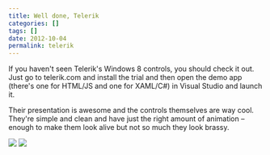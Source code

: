 ```yaml
---
title: Well done, Telerik
categories: []
tags: []
date: 2012-10-04
permalink: telerik
---
```


If you haven&#39;t seen Telerik&#39;s Windows 8 controls, you should check it out. Just go to telerik.com and install the trial and then open the demo app (there&#39;s one for HTML/JS and one for XAML/C#) in Visual Studio and launch it.

Their presentation is awesome and the controls themselves are way cool. They&#39;re simple and clean and have just the right amount of animation &ndash; enough to make them look alive but not so much they look brassy.

![](/files/telerik_01.png)
![](/files/telerik_02.png)